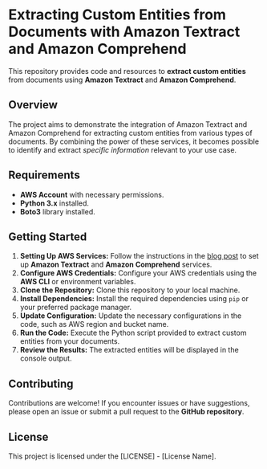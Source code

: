 # Extracting Custom Entities from Documents with Amazon Textract and Amazon Comprehend

This repository provides code and resources to **extract custom entities** from documents using **Amazon Textract** and **Amazon Comprehend**.

## Overview

The project aims to demonstrate the integration of Amazon Textract and Amazon Comprehend for extracting custom entities from various types of documents. By combining the power of these services, it becomes possible to identify and extract *specific information* relevant to your use case.

## Requirements

- **AWS Account** with necessary permissions.
- **Python 3.x** installed.
- **Boto3** library installed.

## Getting Started

1. **Setting Up AWS Services:** Follow the instructions in the [blog post](https://aws.amazon.com/blogs/machine-learning/extracting-custom-entities-from-documents-with-amazon-textract-and-amazon-comprehend/) to set up **Amazon Textract** and **Amazon Comprehend** services.
2. **Configure AWS Credentials:** Configure your AWS credentials using the **AWS CLI** or environment variables.
3. **Clone the Repository:** Clone this repository to your local machine.
4. **Install Dependencies:** Install the required dependencies using `pip` or your preferred package manager.
5. **Update Configuration:** Update the necessary configurations in the code, such as AWS region and bucket name.
6. **Run the Code:** Execute the Python script provided to extract custom entities from your documents.
7. **Review the Results:** The extracted entities will be displayed in the console output.

## Contributing

Contributions are welcome! If you encounter issues or have suggestions, please open an issue or submit a pull request to the **GitHub repository**.

## License

This project is licensed under the [LICENSE] - [License Name].
